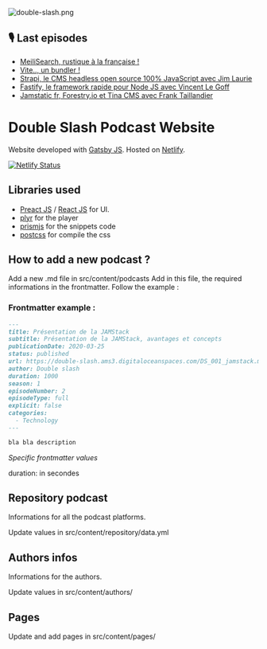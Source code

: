 ![double-slash.png](double-slash.png)

## :studio_microphone: Last episodes
<!-- BLOG-POST-LIST:START -->
- [MeiliSearch, rustique à la française !](https://slash-podcast.fr/podcasts/meilisearch/)
- [Vite.., un bundler !](https://slash-podcast.fr/podcasts/vite-bundler/)
- [Strapi, le CMS headless open source 100% JavaScript avec Jim Laurie](https://slash-podcast.fr/podcasts/strapi/)
- [Fastify, le framework rapide pour Node JS avec Vincent Le Goff](https://slash-podcast.fr/podcasts/fastify-node-js-open-source/)
- [Jamstatic fr, Forestry.io et Tina CMS avec Frank Taillandier](https://slash-podcast.fr/podcasts/jamstatic-fr-forestry/)
<!-- BLOG-POST-LIST:END -->

# Double Slash Podcast Website

Website developed with [Gatsby JS](https://www.gatsbyjs.org/).
Hosted on [Netlify](https://www.netlify.com/).

[![Netlify Status](https://api.netlify.com/api/v1/badges/a77f591b-7350-47a5-9864-aaa68996e9bf/deploy-status)](https://app.netlify.com/sites/goofy-mccarthy-79e233/deploys)

## Libraries used

- [Preact JS](https://preactjs.com/) / [React JS](https://fr.reactjs.org/) for UI.
- [plyr](https://plyr.io/) for the player
- [prismjs](https://prismjs.com/) for the snippets code
- [postcss](https://postcss.org/) for compile the css

## How to add a new podcast ?

Add a new .md file in src/content/podcasts
Add in this file, the required informations in the frontmatter.
Follow the example :

### Frontmatter example :

```md
---
title: Présentation de la JAMStack
subtitle: Présentation de la JAMStack, avantages et concepts
publicationDate: 2020-03-25
status: published
url: https://double-slash.ams3.digitaloceanspaces.com/DS_001_jamstack.mp3
author: Double slash
duration: 1000
season: 1
episodeNumber: 2
episodeType: full
explicit: false
categories:
  - Technology
---

bla bla description
```

_Specific frontmatter values_

duration: in secondes

## Repository podcast

Informations for all the podcast platforms.

Update values in src/content/repository/data.yml

## Authors infos

Informations for the authors.

Update values in src/content/authors/

## Pages

Update and add pages in src/content/pages/

